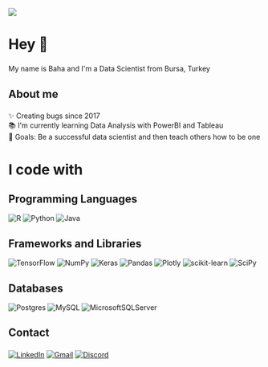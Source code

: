 [![](https://visitcount.itsvg.in/api?id=bahaozsahin&icon=0&color=0)](https://visitcount.itsvg.in)
###

<h1 align="left">Hey 👋</h1>

###

<p align="left">My name is Baha and I'm a Data Scientist from Bursa, Turkey </p>

###

<h2 align="left">About me</h2>

###

<p align="left">
✨ Creating bugs since 2017<br>
📚 I'm currently learning Data Analysis with PowerBI and Tableau<br>
🎯 Goals: Be a successful data scientist and then teach others how to be one <br>

###

# I code with

## Programming Languages

![R](https://img.shields.io/badge/r-%23276DC3.svg?style=plastic&logo=r&logoColor=white) 
![Python](https://img.shields.io/badge/python-3670A0?style=plastic&logo=python&logoColor=ffdd54) 
![Java](https://img.shields.io/badge/Java-%23ED8B00.svg?style=plastic&logo=Java&logoColor=white) 

## Frameworks and Libraries

![TensorFlow](https://img.shields.io/badge/TensorFlow-%23FF6F00.svg?style=plastic&logo=TensorFlow&logoColor=white)
![NumPy](https://img.shields.io/badge/numpy-%23013243.svg?style=plastic&logo=numpy&logoColor=white) 
![Keras](https://img.shields.io/badge/Keras-%23D00000.svg?style=plastic&logo=Keras&logoColor=white) 
![Pandas](https://img.shields.io/badge/pandas-%23150458.svg?style=plastic&logo=pandas&logoColor=white) 
![Plotly](https://img.shields.io/badge/Plotly-%233F4F75.svg?style=plastic&logo=plotly&logoColor=white) 
![scikit-learn](https://img.shields.io/badge/scikit--learn-%23F7931E.svg?style=plastic&logo=scikit-learn&logoColor=white) 
![SciPy](https://img.shields.io/badge/SciPy-%230C55A5.svg?style=plastic&logo=scipy&logoColor=%white) 

## Databases
![Postgres](https://img.shields.io/badge/postgres-%23316192.svg?style=plastic&logo=postgresql&logoColor=white) 
![MySQL](https://img.shields.io/badge/mysql-%2300f.svg?style=plastic&logo=mysql&logoColor=white) 
![MicrosoftSQLServer](https://img.shields.io/badge/Microsoft%20SQL%20Sever-CC2927?style=plastic&logo=microsoft%20sql%20server&logoColor=white) 


###

<h2 align="left">Contact</h2>

###

[![LinkedIn](https://img.shields.io/badge/LinkedIn-%230077B5.svg?logo=linkedin&logoColor=white)](https://linkedin.com/in/baha-ozsahin) 
[![Gmail](https://img.shields.io/badge/Gmail-D14836?logo=gmail&logoColor=white)](mailto:bahaozsahin@gmail.com) 
[![Discord](https://img.shields.io/badge/Discord-738ADB.svg?logo=discord&logoColor=white)](https://discordapp.com/users/168452495801188352) 


